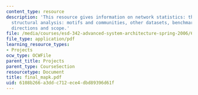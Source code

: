 ```yaml
---
content_type: resource
description: 'This resource gives information on network statistics: the usual suspects,
  structural analysis: motifs and communities, other datasets, benchmarking, and future
  directions and scope.'
file: /media/courses/esd-342-advanced-system-architecture-spring-2006/6108b266a3ddc712ece4dbd89396d61f_final_mapk.pdf
file_type: application/pdf
learning_resource_types:
- Projects
ocw_type: OCWFile
parent_title: Projects
parent_type: CourseSection
resourcetype: Document
title: final_mapk.pdf
uid: 6108b266-a3dd-c712-ece4-dbd89396d61f
---
```


